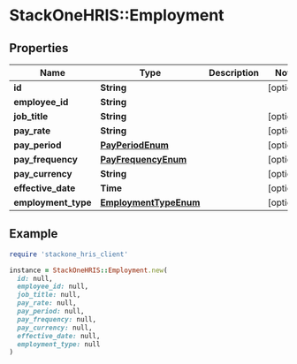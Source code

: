 # StackOneHRIS::Employment

## Properties

| Name | Type | Description | Notes |
| ---- | ---- | ----------- | ----- |
| **id** | **String** |  | [optional] |
| **employee_id** | **String** |  |  |
| **job_title** | **String** |  | [optional] |
| **pay_rate** | **String** |  | [optional] |
| **pay_period** | [**PayPeriodEnum**](PayPeriodEnum.md) |  | [optional] |
| **pay_frequency** | [**PayFrequencyEnum**](PayFrequencyEnum.md) |  | [optional] |
| **pay_currency** | **String** |  | [optional] |
| **effective_date** | **Time** |  | [optional] |
| **employment_type** | [**EmploymentTypeEnum**](EmploymentTypeEnum.md) |  | [optional] |

## Example

```ruby
require 'stackone_hris_client'

instance = StackOneHRIS::Employment.new(
  id: null,
  employee_id: null,
  job_title: null,
  pay_rate: null,
  pay_period: null,
  pay_frequency: null,
  pay_currency: null,
  effective_date: null,
  employment_type: null
)
```

